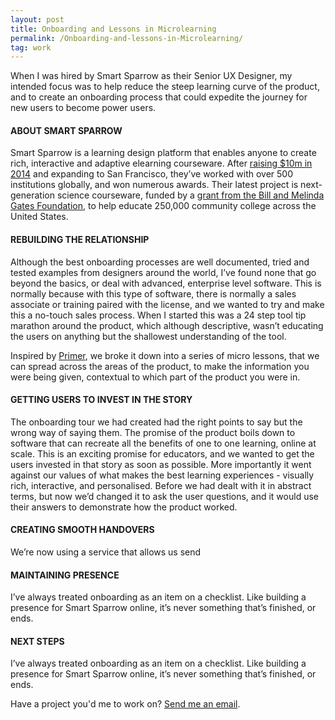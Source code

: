 ```yaml
---
layout: post
title: Onboarding and Lessons in Microlearning
permalink: /Onboarding-and-lessons-in-Microlearning/
tag: work
---
```


When I was hired by Smart Sparrow as their Senior UX Designer, my intended focus was to help reduce the steep learning curve of the product, and to create an onboarding process that could expedite the journey for new users to become power users. 

#### ABOUT SMART SPARROW
Smart Sparrow is a learning design platform that enables anyone to create rich, interactive and adaptive elearning courseware. 
After [raising $10m in 2014](http://www.marketwired.com/press-release/smart-sparrow-lands-in-the-us-and-raises-10-million-1888384.htm) and expanding to San Francisco, they’ve worked with over 500 institutions globally, and won numerous awards. Their latest project is next-generation science courseware, funded by a [grant from the Bill and Melinda Gates Foundation](http://www.afr.com/news/policy/education/bill-gates-backs-aussie-startup-smart-sparrow-20141005-jludb), to help educate 250,000 community college across the United States.

#### REBUILDING THE RELATIONSHIP
Although the best onboarding processes are well documented, tried and tested examples from designers around the world, I’ve found none that go beyond the basics, or deal with advanced, enterprise level software. This is normally because with this type of software, there is normally a sales associate or training paired with the license, and we wanted to try and make this a no-touch sales process. When I started this was a 24 step tool tip marathon around the product, which although descriptive, wasn’t educating the users on anything but the shallowest understanding of the tool.

Inspired by [Primer](https://www.yourprimer.com/), we broke it down into a series of micro lessons, that we can spread across the areas of the product, to make the information you were being given, contextual to which part of the product you were in. 

#### GETTING USERS TO INVEST IN THE STORY
The onboarding tour we had created had the right points to say but the wrong way of saying them. The promise of the product boils down to software that can recreate all the benefits of one to one learning, online at scale. This is an exciting promise for educators, and we wanted to get the users invested in that story as soon as possible. More importantly it went against our values of what makes the best learning experiences - visually rich, interactive, and personalised. Before we had dealt with it in abstract terms, but now we’d changed it to ask the user questions, and it would use their answers to demonstrate how the product worked. 

#### CREATING SMOOTH HANDOVERS
We’re now using a service that allows us send 

#### MAINTAINING PRESENCE
I’ve always treated onboarding as an item on a checklist. Like building a presence for Smart Sparrow online, it’s never something that’s finished, or ends. 

#### NEXT STEPS
I’ve always treated onboarding as an item on a checklist. Like building a presence for Smart Sparrow online, it’s never something that’s finished, or ends. 

Have a project you'd me to work on? [Send me an email](mailto:dominic@considered.design).